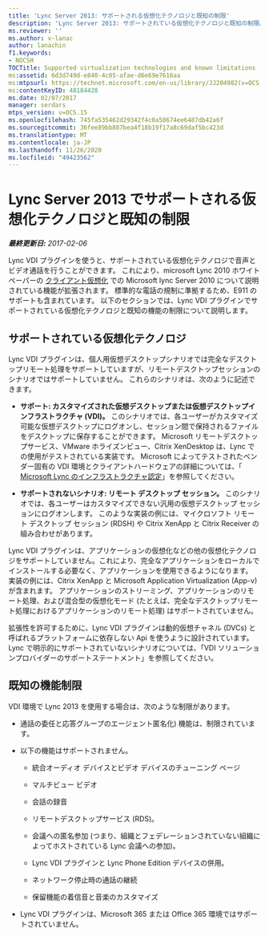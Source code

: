 ```yaml
---
title: 'Lync Server 2013: サポートされる仮想化テクノロジと既知の制限'
description: 'Lync Server 2013: サポートされている仮想化テクノロジと既知の制限。'
ms.reviewer: ''
ms.author: v-lanac
author: lanachin
f1.keywords:
- NOCSH
TOCTitle: Supported virtualization technologies and known limitations
ms:assetid: 6d3d749d-e840-4c05-afae-d6e69e7616aa
ms:mtpsurl: https://technet.microsoft.com/en-us/library/JJ204982(v=OCS.15)
ms:contentKeyID: 48184428
ms.date: 02/07/2017
manager: serdars
mtps_version: v=OCS.15
ms.openlocfilehash: 745fa535462d29342f4c0a58674ee6487db42a6f
ms.sourcegitcommit: 36fee89bb887bea4f18b19f17a8c69daf5bc423d
ms.translationtype: MT
ms.contentlocale: ja-JP
ms.lasthandoff: 11/26/2020
ms.locfileid: "49423562"
---
```

# <a name="supported-virtualization-technologies-and-known-limitations-in-lync-server-2013"></a>Lync Server 2013 でサポートされる仮想化テクノロジと既知の制限

<div data-xmlns="http://www.w3.org/1999/xhtml">

<div class="topic" data-xmlns="http://www.w3.org/1999/xhtml" data-msxsl="urn:schemas-microsoft-com:xslt" data-cs="https://msdn.microsoft.com/">

<div data-asp="https://msdn2.microsoft.com/asp">



</div>

<div id="mainSection">

<div id="mainBody">

<span> </span>

_**最終更新日:** 2017-02-06_

Lync VDI プラグインを使うと、サポートされている仮想化テクノロジで音声とビデオ通話を行うことができます。 これにより、microsoft Lync 2010 ホワイトペーパーの [クライアント仮想化](https://go.microsoft.com/fwlink/?linkid=330447) での Microsoft lync Server 2010 について説明されている機能が拡張されます。 標準的な電話の規制に準拠するため、E911 のサポートも含まれています。 以下のセクションでは、Lync VDI プラグインでサポートされている仮想化テクノロジと既知の機能の制限について説明します。

<div>

## <a name="support-for-virtualization-technologies"></a>サポートされている仮想化テクノロジ

Lync VDI プラグインは、個人用仮想デスクトップシナリオでは完全なデスクトップリモート処理をサポートしていますが、リモートデスクトップセッションのシナリオではサポートしていません。 これらのシナリオは、次のように記述できます。

  - **サポート: カスタマイズされた仮想デスクトップまたは仮想デスクトップインフラストラクチャ (VDI)。**   このシナリオでは、各ユーザーがカスタマイズ可能な仮想デスクトップにログオンし、セッション間で保持されるファイルをデスクトップに保存することができます。 Microsoft リモートデスクトップサービス、VMware ホライズンビュー、Citrix XenDesktop は、Lync での使用がテストされている実装です。 Microsoft によってテストされたベンダー固有の VDI 環境とクライアントハードウェアの詳細については、「 [Microsoft Lync のインフラストラクチャ認定](https://go.microsoft.com/fwlink/?linkid=313435)」を参照してください。

  - **サポートされないシナリオ: リモート デスクトップ セッション。**   このシナリオでは、各ユーザーはカスタマイズできない汎用の仮想デスクトップ セッションにログオンします。 このような実装の例には、マイクロソフト リモート デスクトップ セッション (RDSH) や Citrix XenApp と Citrix Receiver の組み合わせがあります。

Lync VDI プラグインは、アプリケーションの仮想化などの他の仮想化テクノロジをサポートしていません。これにより、完全なアプリケーションをローカルでインストールする必要なく、アプリケーションを使用できるようになります。 実装の例には、Citrix XenApp と Microsoft Application Virtualization (App-v) が含まれます。 アプリケーションのストリーミング、アプリケーションのリモート処理、および混合型の仮想化モード (たとえば、完全なデスクトップリモート処理におけるアプリケーションのリモート処理) はサポートされていません。

拡張性を許可するために、Lync VDI プラグインは動的仮想チャネル (DVCs) と呼ばれるプラットフォームに依存しない Api を使うように設計されています。 Lync で明示的にサポートされていないシナリオについては、「VDI ソリューションプロバイダーのサポートステートメント」を参照してください。

</div>

<div>

## <a name="known-feature-limitations"></a>既知の機能制限

VDI 環境で Lync 2013 を使用する場合は、次のような制限があります。

  - 通話の委任と応答グループのエージェント匿名化) 機能は、制限されています。

  - 以下の機能はサポートされません。
    
      - 統合オーディオ デバイスとビデオ デバイスのチューニング ページ
    
      - マルチビュー ビデオ
    
      - 会話の録音
    
      - リモートデスクトップサービス (RDS)。
    
      - 会議への匿名参加 (つまり、組織とフェデレーションされていない組織によってホストされている Lync 会議への参加)。
    
      - Lync VDI プラグインと Lync Phone Edition デバイスの併用。
    
      - ネットワーク停止時の通話の継続
    
      - 保留機能の着信音と音楽のカスタマイズ

  - Lync VDI プラグインは、Microsoft 365 または Office 365 環境ではサポートされていません。

</div>

</div>

<span> </span>

</div>

</div>

</div>

